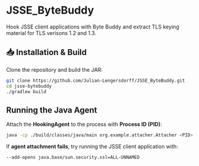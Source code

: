 # **JSSE_ByteBuddy**
Hook JSSE client applications with Byte Buddy and extract TLS keying material for TLS verisons
1.2 and 1.3.

## 📥 Installation & Build
Clone the repository and build the JAR:
```bash
git clone https://github.com/Julian-Lengersdorff/JSSE_ByteBuddy.git
cd jsse-bytebuddy
./gradlew build
```

## **Running the Java Agent**
Attach the **HookingAgent** to the process with **Process ID (PID)**:
```bash
java -cp ./build/classes/java/main org.example.attacher.Attacher <PID> ./build/libs/HookingAgent.jar
```

If **agent attachment fails**, try running the JSSE client application with:
```bash
--add-opens java.base/sun.security.ssl=ALL-UNNAMED
```